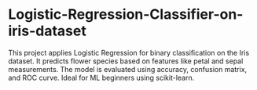 # Logistic-Regression-Classifier-on-iris-dataset
This project applies Logistic Regression for binary classification on the Iris dataset. It predicts flower species based on features like petal and sepal measurements. The model is evaluated using accuracy, confusion matrix, and ROC curve. Ideal for ML beginners using scikit-learn.
